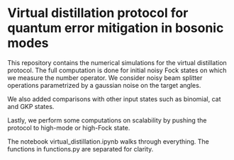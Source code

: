 # Virtual distillation protocol for quantum error mitigation in bosonic modes

This repository contains the numerical simulations for the virtual distillation protocol. The full computation is done for initial noisy Fock states on which we measure the number operator. We consider noisy beam splitter operations parametrized by a gaussian noise on the target angles.

We also added comparisons with other input states such as binomial, cat and GKP states.

Lastly, we perform some computations on scalability by pushing the protocol to high-mode or high-Fock state.

The notebook virtual_distillation.ipynb walks through everything. The functions in functions.py are separated for clarity.